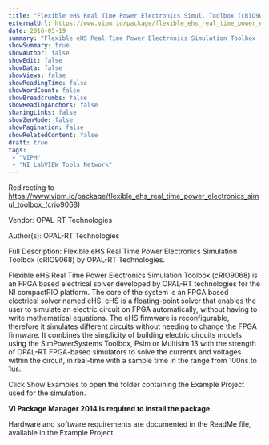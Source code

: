 ```yaml
---
title: "Flexible eHS Real Time Power Electronics Simul. Toolbox (cRIO9068)"
externalUrl: https://www.vipm.io/package/flexible_ehs_real_time_power_electronics_simul_toolbox_(crio9068)
date: 2016-05-19
summary: "Flexible eHS Real Time Power Electronics Simulation Toolbox (cRIO9068)  by OPAL-RT Technologies."
showSummary: true
showAuthor: false
showEdit: false
showData: false
showViews: false
showReadingTime: false
showWordCount: false
showBreadcrumbs: false
showHeadingAnchors: false
sharingLinks: false
showZenMode: false
showPagination: false
showRelatedContent: false
draft: true
tags:
 - "VIPM"
 - "NI LabVIEW Tools Network"
---
```


Redirecting to https://www.vipm.io/package/flexible_ehs_real_time_power_electronics_simul_toolbox_(crio9068)

Vendor: OPAL-RT Technologies

Author(s): OPAL-RT Technologies
 
Full Description:
Flexible eHS Real Time Power Electronics Simulation Toolbox (cRIO9068)  by OPAL-RT Technologies.

Flexible eHS Real Time Power Electronics Simulation Toolbox (cRIO9068) is an FPGA based electrical solver developed by OPAL-RT technologies for the NI compactRIO platform. The core of the system is an FPGA based electrical solver named eHS. eHS is a floating-point solver that enables the user to simulate an electric circuit on FPGA automatically, without having to write mathematical equations. The eHS firmware is reconfigurable, therefore it simulates different circuits without needing to change the FPGA firmware. It combines the simplicity of building electric circuits models using the SimPowerSystems Toolbox, Psim or Multisim 13 with the strength of OPAL-RT FPGA-based simulators to solve the currents and voltages within the circuit, in real-time with a sample time in the range from 100ns to 1us.

Click Show Examples to open the folder containing the Example Project used for the simulation.

**VI Package Manager 2014 is required to install the package.**

Hardware and software requirements are documented in the ReadMe file, available in the Example Project.